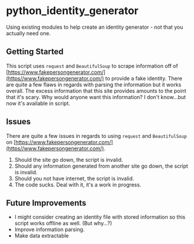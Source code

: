 # python_identity_generator
Using existing modules to help create an identity generator - not that you actually need one.

## Getting Started
This script uses `request` and `BeautifulSoup` to scrape information off of [https://www.fakepersongenerator.com/](https//www.fakepersongenerator.com/) to provide a fake identity. There are quite a few flaws in regards with parsing the information but it works overall. The excess information that this site provides amounts to the point that it's scary. Why would anyone want this information? I don't know...but now it's available in script.

## Issues
There are quite a few issues in regards to using `request` and `BeautifulSoup` on [https://www.fakepersongenerator.com/](https//www.fakepersongenerator.com/).
1. Should the site go down, the script is invalid.
2. Should any information generated from another site go down, the script is invalid.
3. Should you not have internet, the script is invalid.
4. The code sucks. Deal with it, it's a work in progress.

## Future Improvements
* I might consider creating an identity file with stored information so this script works offline as well. (But why...?)
* Improve information parsing.
* Make data extractable
